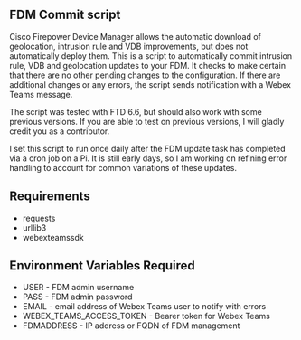 ## FDM Commit script

Cisco Firepower Device Manager allows the automatic download of geolocation, intrusion rule and VDB improvements, but 
does not automatically deploy them.  This is a script to automatically commit intrusion rule, VDB and geolocation 
updates to your FDM.  It checks to make certain that there are no other pending changes to the configuration.  If there 
are additional changes or any errors, the script sends notification with a Webex Teams message.

The script was tested with FTD 6.6, but should also work with some previous versions.  If you are able to test on 
previous versions, I will gladly credit you as a contributor.

I set this script to run once daily after the FDM update task has completed via a cron job on a Pi.  It is still early
days, so I am working on refining error handling to account for common variations of these updates.

## Requirements
* requests
* urllib3
* webexteamssdk

## Environment Variables Required
* USER - FDM admin username
* PASS - FDM admin password
* EMAIL - email address of Webex Teams user to notify with errors
* WEBEX_TEAMS_ACCESS_TOKEN - Bearer token for Webex Teams
* FDMADDRESS - IP address or FQDN of FDM management